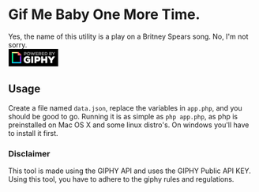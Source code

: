 # Gif Me Baby One More Time.

Yes, the name of this utility is a play on a Britney Spears song. No, I'm not sorry.   
![powered by giphy](./giphy.png)


## Usage

Create a file named `data.json`, replace the variables in `app.php`, and you should be good to go.
Running it is as simple as `php app.php`, as php is preinstalled on Mac OS X and some linux distro's.
On windows you'll have to install it first.

### Disclaimer
This tool is made using the GIPHY API and uses the GIPHY Public API KEY. Using this tool, you have to adhere to the giphy rules and regulations. 
